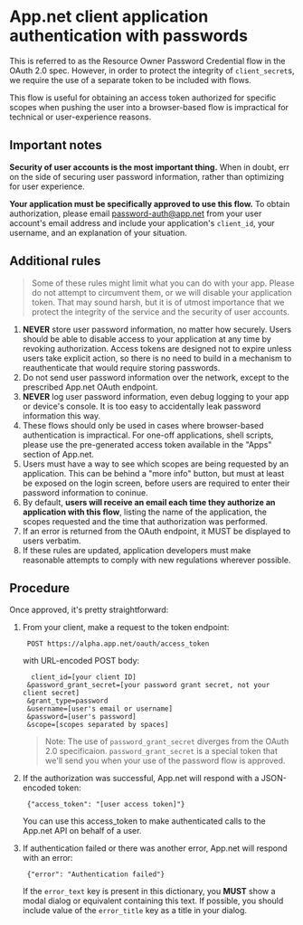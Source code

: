 # App.net client application authentication with passwords

This is referred to as the Resource Owner Password Credential flow in the OAuth 2.0 spec. However, in order to protect the integrity of `client_secret`s, we require the use of a separate token to be included with flows.

This flow is useful for obtaining an access token authorized for specific scopes when pushing the user into a browser-based flow is impractical for technical or user-experience reasons.

## Important notes

**Security of user accounts is the most important thing.** When in doubt, err on the side of securing user password information, rather than optimizing for user experience.

**Your application must be specifically approved to use this flow.** To obtain authorization, please email password-auth@app.net from your user account's email address and include your application's `client_id`, your username, and an explanation of your situation.

## Additional rules

> Some of these rules might limit what you can do with your app. Please do not attempt to circumvent them, or we will disable your application token. That may sound harsh, but it is of utmost importance that we protect the integrity of the service and the security of user accounts.

1. **NEVER** store user password information, no matter how securely. Users should be able to disable access to your application at any time by revoking authorization. Access tokens are designed not to expire unless users take explicit action, so there is no need to build in a mechanism to reauthenticate that would require storing passwords.
1. Do not send user password information over the network, except to the prescribed App.net OAuth endpoint.
1. **NEVER** log user password information, even debug logging to your app or device's console. It is too easy to accidentally leak password information this way.
1. These flows should only be used in cases where browser-based authentication is impractical. For one-off applications, shell scripts, please use the pre-generated access token available in the "Apps" section of App.net.
1. Users must have a way to see which scopes are being requested by an application. This can be behind a "more info" button, but must at least be exposed on the login screen, before users are required to enter their password information to coninue.
1. By default, **users will receive an email each time they authorize an application with this flow**, listing the name of the application, the scopes requested and the time that authorization was performed.
1. If an error is returned from the OAuth endpoint, it MUST be displayed to users verbatim.
1. If these rules are updated, application developers must make reasonable attempts to comply with new regulations wherever possible.

## Procedure

Once approved, it's pretty straightforward:

1. From your client, make a request to the token endpoint:

        POST https://alpha.app.net/oauth/access_token

    with URL-encoded POST body:

         client_id=[your client ID]
        &password_grant_secret=[your password grant secret, not your client secret]
        &grant_type=password
        &username=[user's email or username]
        &password=[user's password]
        &scope=[scopes separated by spaces]

    > Note: The use of `password_grant_secret` diverges from the OAuth 2.0 specificaion. `password_grant_secret` is a special token that we'll send you when your use of the password flow is approved.

1. If the authorization was successful, App.net will respond with a JSON-encoded token:

        {"access_token": "[user access token]"}

    You can use this access_token to make authenticated calls to the App.net API on behalf of a user.

1. If authentication failed or there was another error, App.net will respond with an error:

        {"error": "Authentication failed"}

    If the `error_text` key is present in this dictionary, you **MUST** show a modal dialog or equivalent containing this text. If possible, you should include value of the `error_title` key as a title in your dialog.
